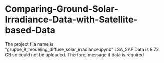 # Comparing-Ground-Solar-Irradiance-Data-with-Satellite-based-Data
The project fila name is "gruppe_8_modeling_diffuse_solar_irradiance.ipynb"
LSA_SAF Data is 8.72 GB so could not be uploaded. Therfore, message if data is required
